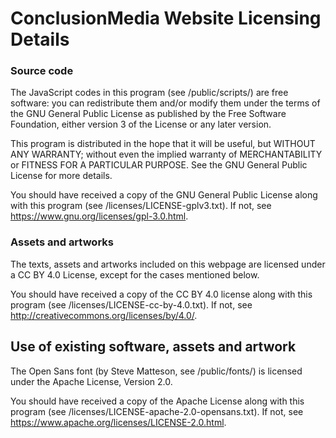 # ConclusionMedia Website Licensing Details

### Source code

The JavaScript codes in this program (see /public/scripts/) are
free software: you can redistribute them and/or modify them under
the terms of the GNU General Public License as published by the
Free Software Foundation, either version 3 of the License or any
later version.

This program is distributed in the hope that it will be useful,
but WITHOUT ANY WARRANTY; without even the implied warranty of
MERCHANTABILITY or FITNESS FOR A PARTICULAR PURPOSE.  See the
GNU General Public License for more details.

You should have received a copy of the GNU General Public License
along with this program (see /licenses/LICENSE-gplv3.txt). If not,
see <https://www.gnu.org/licenses/gpl-3.0.html>.

### Assets and artworks

The texts, assets and artworks included on this webpage are
licensed under a CC BY 4.0 License, except for the cases mentioned
below.

You should have received a copy of the CC BY 4.0 license along with
this program (see /licenses/LICENSE-cc-by-4.0.txt). If not, see
<http://creativecommons.org/licenses/by/4.0/>.


## Use of existing software, assets and artwork

The Open Sans font (by Steve Matteson, see /public/fonts/) is
licensed under the Apache License, Version 2.0.

You should have received a copy of the Apache License along
with this program (see /licenses/LICENSE-apache-2.0-opensans.txt).
If not, see <https://www.apache.org/licenses/LICENSE-2.0.html>.
